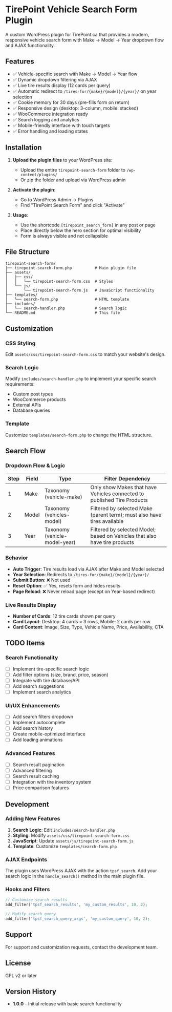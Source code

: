 # TirePoint Vehicle Search Form Plugin

A custom WordPress plugin for TirePoint.ca that provides a modern, responsive vehicle search form with Make → Model → Year dropdown flow and AJAX functionality.

## Features

- ✅ Vehicle-specific search with Make → Model → Year flow
- ✅ Dynamic dropdown filtering via AJAX
- ✅ Live tire results display (12 cards per query)
- ✅ Automatic redirect to `/tires-for/{make}/{model}/{year}/` on year selection
- ✅ Cookie memory for 30 days (pre-fills form on return)
- ✅ Responsive design (desktop: 3-column, mobile: stacked)
- ✅ WooCommerce integration ready
- ✅ Search logging and analytics
- ✅ Mobile-friendly interface with touch targets
- ✅ Error handling and loading states

## Installation

1. **Upload the plugin files** to your WordPress site:
   - Upload the entire `tirepoint-search-form` folder to `/wp-content/plugins/`
   - Or zip the folder and upload via WordPress admin

2. **Activate the plugin**:
   - Go to WordPress Admin → Plugins
   - Find "TirePoint Search Form" and click "Activate"

3. **Usage**:
   - Use the shortcode `[tirepoint_search_form]` in any post or page
   - Place directly below the hero section for optimal visibility
   - Form is always visible and not collapsible

## File Structure

```
tirepoint-search-form/
├── tirepoint-search-form.php          # Main plugin file
├── assets/
│   ├── css/
│   │   └── tirepoint-search-form.css  # Styles
│   └── js/
│       └── tirepoint-search-form.js   # JavaScript functionality
├── templates/
│   └── search-form.php                # HTML template
├── includes/
│   └── search-handler.php             # Search logic
└── README.md                          # This file
```

## Customization

### CSS Styling
Edit `assets/css/tirepoint-search-form.css` to match your website's design.

### Search Logic
Modify `includes/search-handler.php` to implement your specific search requirements:
- Custom post types
- WooCommerce products
- External APIs
- Database queries

### Template
Customize `templates/search-form.php` to change the HTML structure.

## Search Flow

### Dropdown Flow & Logic
| Step | Field | Type | Filter Dependency |
|------|-------|------|-------------------|
| 1 | Make | Taxonomy (vehicle-make) | Only show Makes that have Vehicles connected to published Tire Products |
| 2 | Model | Taxonomy (vehicles-model) | Filtered by selected Make (parent term); must also have tires available |
| 3 | Year | Taxonomy (vehicle-model-year) | Filtered by selected Model; based on Vehicles that also have tire products |

### Behavior
- **Auto Trigger**: Tire results load via AJAX after Make and Model selected
- **Year Selection**: Redirects to `/tires-for/{make}/{model}/{year}/`
- **Submit Button**: ❌ Not used
- **Reset Option**: ✅ Yes, resets form and hides results
- **Page Reload**: ❌ Never reload page (except on Year-based redirect)

### Live Results Display
- **Number of Cards**: 12 tire cards shown per query
- **Card Layout**: Desktop: 4 cards × 3 rows, Mobile: 2 cards per row
- **Card Content**: Image, Size, Type, Vehicle Name, Price, Availability, CTA

## TODO Items

### Search Functionality
- [ ] Implement tire-specific search logic
- [ ] Add filter options (size, brand, price, season)
- [ ] Integrate with tire database/API
- [ ] Add search suggestions
- [ ] Implement search analytics

### UI/UX Enhancements
- [ ] Add search filters dropdown
- [ ] Implement autocomplete
- [ ] Add search history
- [ ] Create mobile-optimized interface
- [ ] Add loading animations

### Advanced Features
- [ ] Search result pagination
- [ ] Advanced filtering
- [ ] Search result caching
- [ ] Integration with tire inventory system
- [ ] Price comparison features

## Development

### Adding New Features

1. **Search Logic**: Edit `includes/search-handler.php`
2. **Styling**: Modify `assets/css/tirepoint-search-form.css`
3. **JavaScript**: Update `assets/js/tirepoint-search-form.js`
4. **Template**: Customize `templates/search-form.php`

### AJAX Endpoints

The plugin uses WordPress AJAX with the action `tpsf_search`. Add your search logic in the `handle_search()` method in the main plugin file.

### Hooks and Filters

```php
// Customize search results
add_filter('tpsf_search_results', 'my_custom_results', 10, 2);

// Modify search query
add_filter('tpsf_search_query_args', 'my_custom_query', 10, 2);
```

## Support

For support and customization requests, contact the development team.

## License

GPL v2 or later

## Version History

- **1.0.0** - Initial release with basic search functionality

